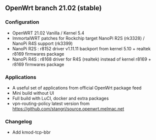 ## OpenWrt branch 21.02 (stable)

### Configuration
- OpenWRT 21.02 Vanilla / Kernel 5.4
- ImmortalWRT patches for Rockchip target NanoPi R2S (rk3328) / NanoPi R4S support (rk3399)
- NanoPi R2S : r8152 driver v1.11.11 backport from kernel 5.10 + realtek r8169 firmwares package
- NanoPi R4S : r8168 driver for R4S (realtek) instead of kernel r8169 + r8169 firmwares package

### Applications
- A useful set of applications from official OpenWrt package feed
- Mini build without UI
- Full build with LuCI, docker and extra packages
- vpn-routing-policy latest version from https://github.com/stangri/source.openwrt.melmac.net

### Changelog
- Add kmod-tcp-bbr